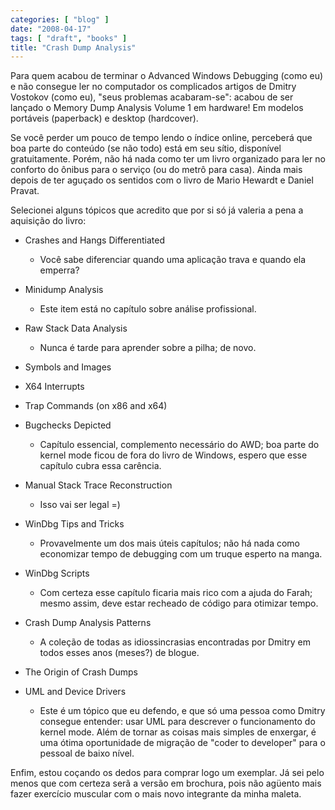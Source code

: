 ```yaml
---
categories: [ "blog" ]
date: "2008-04-17"
tags: [ "draft", "books" ]
title: "Crash Dump Analysis"
---
```

Para quem acabou de terminar o Advanced Windows Debugging (como eu) e
não consegue ler no computador os complicados artigos de Dmitry Vostokov
(como eu), "seus problemas acabaram-se": acabou de ser lançado o Memory
Dump Analysis Volume 1 em hardware! Em modelos portáveis (paperback)
e desktop (hardcover).

Se você perder um pouco de tempo lendo o índice online, perceberá que
boa parte do conteúdo (se não todo) está em seu sítio, disponível
gratuitamente. Porém, não há nada como ter um livro organizado para ler
no conforto do ônibus para o serviço (ou do metrô para casa). Ainda
mais depois de ter aguçado os sentidos com o livro de Mario Hewardt e
Daniel Pravat.

Selecionei alguns tópicos que acredito que por si só já valeria a
pena a aquisição do livro:

	
  * Crashes and Hangs Differentiated

	
    * Você sabe diferenciar quando uma aplicação trava e quando ela
    emperra?

	
  * Minidump Analysis

	
    * Este item está no capítulo sobre análise profissional.

	
  * Raw Stack Data Analysis

	
    * Nunca é tarde para aprender sobre a pilha; de novo.

	
  * Symbols and Images

	
  * X64 Interrupts

	
  * Trap Commands (on x86 and x64)

	
  * Bugchecks Depicted

	
    * Capítulo essencial, complemento necessário do AWD; boa parte
    do kernel mode ficou de fora do livro de Windows, espero que esse
    capítulo cubra essa carência.

	
  * Manual Stack Trace Reconstruction

	
    * Isso vai ser legal =)

	
  * WinDbg Tips and Tricks

	
    * Provavelmente um dos mais úteis capítulos; não há nada como
    economizar tempo de debugging com um truque esperto na manga.

	
  * WinDbg Scripts

	
    * Com certeza esse capítulo ficaria mais rico com a ajuda do Farah;
    mesmo assim, deve estar recheado de código para otimizar tempo.

	
  * Crash Dump Analysis Patterns

	
    * A coleção de todas as idiossincrasias encontradas por Dmitry em
    todos esses anos (meses?) de blogue.

	
  * The Origin of Crash Dumps

	
  * UML and Device Drivers

	
    * Este é um tópico que eu defendo, e que só uma pessoa como
    Dmitry consegue entender: usar UML para descrever o funcionamento
    do kernel mode. Além de tornar as coisas mais simples de enxergar,
    é uma ótima oportunidade de migração de "coder to developer"
    para o pessoal de baixo nível.

Enfim, estou coçando os dedos para comprar logo um exemplar. Já sei pelo
menos que com certeza serã a versão em brochura, pois não agüento mais
fazer exercício muscular com o mais novo integrante da minha maleta.
